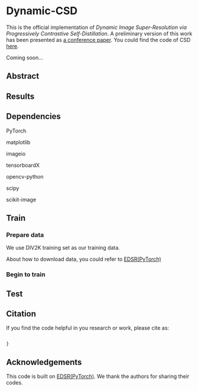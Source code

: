 # Dynamic-CSD

This is the official implementation of *Dynamic Image Super-Resolution via
Progressively Contrastive Self-Distillation*. A preliminary version of this work has been presented as [a conference paper](https://arxiv.org/abs/2105.11683). You could find the code of CSD [here](https://github.com/Booooooooooo/CSD).

Coming soon...

## Abstract 

## Results

## Dependencies

PyTorch

matplotlib

imageio

tensorboardX

opencv-python 

scipy

scikit-image

## Train

### Prepare data

We use DIV2K training set as our training data. 

About how to download data, you could refer to [EDSR(PyTorch)](https://github.com/thstkdgus35/EDSR-PyTorch)

### Begin to train

## Test

## Citation

If you find the code helpful in you research or work, please cite as:

```@inproceedings{

}
```

## Acknowledgements

This code is built on [EDSR(PyTorch)](https://github.com/thstkdgus35/EDSR-PyTorch). We thank the authors for sharing their codes. 
